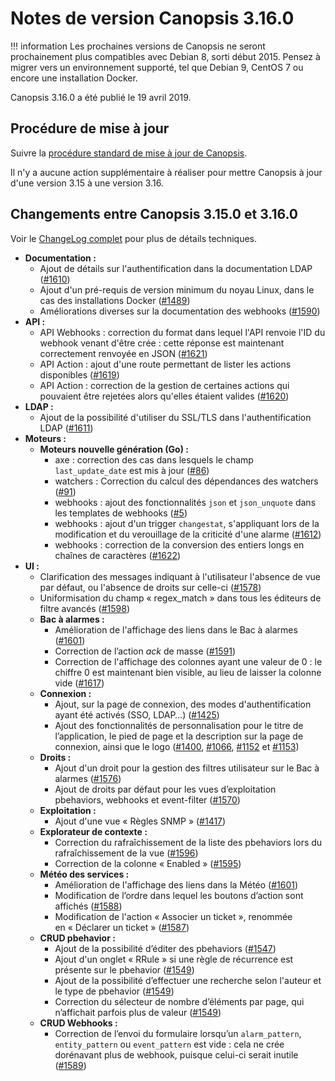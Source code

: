 # Notes de version Canopsis 3.16.0

!!! information
    Les prochaines versions de Canopsis ne seront prochainement plus compatibles avec Debian 8, sorti début 2015. Pensez à migrer vers un environnement supporté, tel que Debian 9, CentOS 7 ou encore une installation Docker.

Canopsis 3.16.0 a été publié le 19 avril 2019.

## Procédure de mise à jour

Suivre la [procédure standard de mise à jour de Canopsis](../guide-administration/mise-a-jour/index.md).

Il n'y a aucune action supplémentaire à réaliser pour mettre Canopsis à jour d'une version 3.15 à une version 3.16.

## Changements entre Canopsis 3.15.0 et 3.16.0

Voir le [ChangeLog complet](https://git.canopsis.net/canopsis/canopsis/blob/develop/CHANGELOG.md) pour plus de détails techniques.

*  **Documentation :**
    *  Ajout de détails sur l'authentification dans la documentation LDAP ([#1610](https://git.canopsis.net/canopsis/canopsis/issues/1610))
    *  Ajout d'un pré-requis de version minimum du noyau Linux, dans le cas des installations Docker ([#1489](https://git.canopsis.net/canopsis/canopsis/issues/1489))
    *  Améliorations diverses sur la documentation des webhooks ([#1590](https://git.canopsis.net/canopsis/canopsis/issues/1590))
*  **API :**
    * API Webhooks : correction du format dans lequel l'API renvoie l'ID du webhook venant d'être crée : cette réponse est maintenant correctement renvoyée en JSON ([#1621](https://git.canopsis.net/canopsis/canopsis/issues/1621))
    * API Action : ajout d'une route permettant de lister les actions disponibles ([#1619](https://git.canopsis.net/canopsis/canopsis/issues/1619))
    * API Action : correction de la gestion de certaines actions qui pouvaient être rejetées alors qu'elles étaient valides ([#1620](https://git.canopsis.net/canopsis/canopsis/issues/1620))
*  **LDAP :**
    *  Ajout de la possibilité d'utiliser du SSL/TLS dans l'authentification LDAP ([#1611](https://git.canopsis.net/canopsis/canopsis/issues/1611))
*  **Moteurs :**
    *  **Moteurs nouvelle génération (Go) :**
        *  axe : correction des cas dans lesquels le champ `last_update_date` est mis à jour ([#86](https://git.canopsis.net/canopsis/go-revolution/issues/86))
        *  watchers : Correction du calcul des dépendances des watchers ([#91](https://git.canopsis.net/canopsis/go-revolution/issues/91))
        *  webhooks : ajout des fonctionnalités `json` et `json_unquote` dans les templates de webhooks ([#5](https://git.canopsis.net/cat/go-engines/issues/5))
        *  webhooks : ajout d'un trigger `changestat`, s'appliquant lors de la modification et du verouillage de la criticité d'une alarme ([#1612](https://git.canopsis.net/canopsis/canopsis/issues/1612))
        *  webhooks : correction de la conversion des entiers longs en chaînes de caractères ([#1622](https://git.canopsis.net/canopsis/canopsis/issues/1622))
*  **UI :**
    *  Clarification des messages indiquant à l'utilisateur l'absence de vue par défaut, ou l'absence de droits sur celle-ci ([#1578](https://git.canopsis.net/canopsis/canopsis/issues/1578))
    *  Uniformisation du champ « regex_match » dans tous les éditeurs de filtre avancés ([#1598](https://git.canopsis.net/canopsis/canopsis/issues/1598))
    *  **Bac à alarmes :**
        *  Amélioration de l'affichage des liens dans le Bac à alarmes ([#1601](https://git.canopsis.net/canopsis/canopsis/issues/1601))
        *  Correction de l’action *ack* de masse ([#1591](https://git.canopsis.net/canopsis/canopsis/issues/1591))
        *  Correction de l'affichage des colonnes ayant une valeur de 0 : le chiffre 0 est maintenant bien visible, au lieu de laisser la colonne vide ([#1617](https://git.canopsis.net/canopsis/canopsis/issues/1617))
    *  **Connexion :**
        *  Ajout, sur la page de connexion, des modes d'authentification ayant été activés (SSO, LDAP…) ([#1425](https://git.canopsis.net/canopsis/canopsis/issues/1425))
        *  Ajout des fonctionnalités de personnalisation pour le titre de l’application, le pied de page et la description sur la page de connexion, ainsi que le logo ([#1400](https://git.canopsis.net/canopsis/canopsis/issues/1400), [#1066](https://git.canopsis.net/canopsis/canopsis/issues/1066), [#1152](https://git.canopsis.net/canopsis/canopsis/issues/1152) et [#1153](https://git.canopsis.net/canopsis/canopsis/issues/1153))
    *  **Droits :**
        *  Ajout d'un droit pour la gestion des filtres utilisateur sur le Bac à alarmes ([#1576](https://git.canopsis.net/canopsis/canopsis/issues/1576))
        *  Ajout de droits par défaut pour les vues d’exploitation pbehaviors, webhooks et event-filter ([#1570](https://git.canopsis.net/canopsis/canopsis/issues/1570))
    *  **Exploitation :**
        *  Ajout d'une vue « Règles SNMP » ([#1417](https://git.canopsis.net/canopsis/canopsis/issues/1417))
    *  **Explorateur de contexte :**
         * Correction du rafraîchissement de la liste des pbehaviors lors du rafraîchissement de la vue ([#1596](https://git.canopsis.net/canopsis/canopsis/issues/1596))
         * Correction de la colonne « Enabled » ([#1595](https://git.canopsis.net/canopsis/canopsis/issues/1595))
    *  **Météo des services :**
        *  Amélioration de l'affichage des liens dans la Météo ([#1601](https://git.canopsis.net/canopsis/canopsis/issues/1601))
        *  Modification de l’ordre dans lequel les boutons d’action sont affichés ([#1588](https://git.canopsis.net/canopsis/canopsis/issues/1588))
        *  Modification de l'action « Associer un ticket », renommée en « Déclarer un ticket » ([#1587](https://git.canopsis.net/canopsis/canopsis/issues/1587))
    *  **CRUD pbehavior :**
        *  Ajout de la possibilité d’éditer des pbehaviors ([#1547](https://git.canopsis.net/canopsis/canopsis/issues/1547))
        *  Ajout d'un onglet « RRule » si une règle de récurrence est présente sur le pbehavior ([#1549](https://git.canopsis.net/canopsis/canopsis/issues/1549))
        *  Ajout de la possibilité d’effectuer une recherche selon l'auteur et le type de pbehavior ([#1549](https://git.canopsis.net/canopsis/canopsis/issues/1549))
        *  Correction du sélecteur de nombre d’éléments par page, qui n’affichait parfois plus de valeur ([#1549](https://git.canopsis.net/canopsis/canopsis/issues/1549))
    *  **CRUD Webhooks :**
        *  Correction de l’envoi du formulaire lorsqu’un `alarm_pattern`, `entity_pattern` ou `event_pattern` est vide : cela ne crée dorénavant plus de webhook, puisque celui-ci serait inutile ([#1589](https://git.canopsis.net/canopsis/canopsis/issues/1589))
